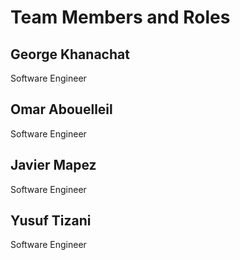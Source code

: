 # Team Members and Roles

## George Khanachat
Software Engineer

## Omar Abouelleil
Software Engineer

## Javier Mapez
Software Engineer

## Yusuf Tizani
Software Engineer
